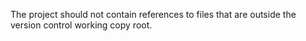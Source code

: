 The project should not contain references to files that are outside the version control working copy root.
